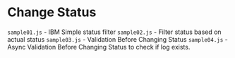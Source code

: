 # Change Status

`sample01.js` - IBM Simple status filter
`sample02.js` - Filter status based on actual status
`sample03.js` - Validation Before Changing Status
`sample04.js` - Async Validation Before Changing Status to check if log exists.
